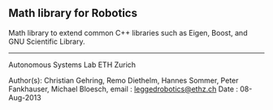 Math library for Robotics
-----------------------------------------------------------------
Math library to extend common C++ libraries such as Eigen, Boost, 
and GNU Scientific Library.

-----------------------------------------------------------------
Autonomous Systems Lab
ETH Zurich

Author(s): Christian Gehring, Remo Diethelm, Hannes Sommer, Peter Fankhauser, Michael Bloesch, 
email    : leggedrobotics@ethz.ch
Date     : 08-Aug-2013

